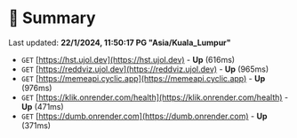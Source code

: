 # 📖 Summary
Last updated: **22/1/2024, 11:50:17 PG "Asia/Kuala_Lumpur"**

- `GET` [https://hst.ujol.dev](https://hst.ujol.dev) - **Up** (616ms)
- `GET` [https://reddviz.ujol.dev](https://reddviz.ujol.dev) - **Up** (965ms)
- `GET` [https://memeapi.cyclic.app](https://memeapi.cyclic.app) - **Up** (976ms)
- `GET` [https://klik.onrender.com/health](https://klik.onrender.com/health) - **Up** (471ms)
- `GET` [https://dumb.onrender.com](https://dumb.onrender.com) - **Up** (371ms)
